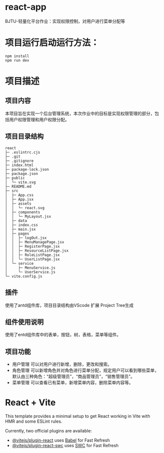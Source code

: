 # react-app
BJTU-轻量化平台作业：实现权限控制，对用户进行菜单分配等

# 项目运行启动运行方法：
```
npm install
npm run dev
```
# 项目描述
## 项目内容
本项目旨在实现一个后台管理系统，本次作业中的目标是实现权限管理的部分，包括用户权限管理和用户权限分配。
## 项目目录结构
```
react
├─ .eslintrc.cjs
├─ .git
├─ .gitignore
├─ index.html
├─ package-lock.json
├─ package.json
├─ public
│  └─ vite.svg
├─ README.md
├─ src
│  ├─ App.css
│  ├─ App.jsx
│  ├─ assets
│  │  └─ react.svg
│  ├─ components
│  │  └─ MyLayout.jsx
│  ├─ data
│  ├─ index.css
│  ├─ main.jsx
│  ├─ pages
│  │  ├─ logOut.jsx
│  │  ├─ MenuManagePage.jsx
│  │  ├─ RegisterPage.jsx
│  │  ├─ ResourceListPage.jsx
│  │  ├─ RoleListPage.jsx
│  │  └─ UserListPage.jsx
│  └─ service
│     ├─ MenuService.js
│     └─ UserService.js
└─ vite.config.js
```
## 插件
使用了antd组件库，项目目录结构由VScode 扩展 Project Tree生成

## 组件使用说明
使用了entd组件库中的表单，按钮，树，表格，菜单等组件。
## 项目功能
* 用户管理
可以对用户进行新增，删除，更改和搜索。
* 角色管理
可以新增角色并对角色进行菜单分配，规定用户可以看到哪些菜单，默认由三种角色：“超级管理员”，“商品管理员”，“销售管理员”。
* 菜单管理
可以查看已有菜单，新增菜单内容，删除菜单内容等。

# React + Vite

This template provides a minimal setup to get React working in Vite with HMR and some ESLint rules.

Currently, two official plugins are available:

- [@vitejs/plugin-react](https://github.com/vitejs/vite-plugin-react/blob/main/packages/plugin-react/README.md) uses [Babel](https://babeljs.io/) for Fast Refresh
- [@vitejs/plugin-react-swc](https://github.com/vitejs/vite-plugin-react-swc) uses [SWC](https://swc.rs/) for Fast Refresh
